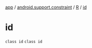 [app](../../../index.md) / [android.support.constraint](../../index.md) / [R](../index.md) / [id](./index.md)

# id

`class id`
`class id`
